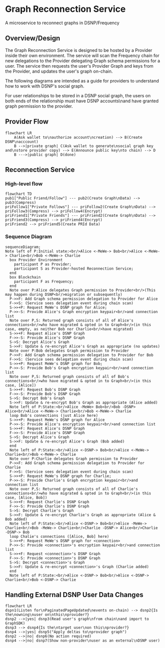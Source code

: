 # Graph Reconnection Service
A microservice to reconnect graphs in DSNP/Frequency

## Overview/Design
The Graph Reconnection Service is designed to be hosted by a Provider inside their own environment. The service will scan the Frequency chain for new delegations to the Provider delegating Graph schema permissions for a user. The service then requests the user's Provider Graph and keys from the Provider, and updates the user's graph on-chain.

The following diagrams are intended as a guide for providers to understand how to work with DSNP's social graph.

For user relationships to be stored in a DSNP social graph, the users on both ends of the relationship must have DSNP accounts\nand have granted graph permission to the provider.

## Provider Flow
```mermaid
flowchart LR
    A(Ask wallet to\nauthorize account\ncreation) --> B(Create DSNP\nacccount)
    B -->|private graph| C(Ask wallet to generate\nsocial graph key and\nstore provider copy) --> E(Announce public key\nto chain) --> D
    B --->|public graph| D(done)
```

## Reconnection Service

### High-level flow
```mermaid
flowchart TD
pub1["Public Friend/Follow"] --- pub2(Create Graph\nData) --> pub3(Compress)
priFollow1["Private Follows"] --- priFollow2(Create Graph\nData) --> priFollow3(Compress) --> priFollow4(Encrypt)
priFriend1["Private Friends"] --- priFriend2(Create Graph\nData) --> priFriend3(Compress) --> priFriend4(Encrypt)
priFriend2 --> priFriend5(Create PRId Data)
```

### Sequence Diagram
```mermaid
sequenceDiagram;
Note left of P:Initial state:<br/>Alice <-MeWe-> Bob<br/>Alice <-MeWe-> Charlie<br/>Bob <-MeWe-> Charlie
  box Provider Environment
    participant P as Provider;
    participant S as Provider-hosted Reconnection Service;
  end
  box Blockchain
    participant F as Frequency;
  end
  Note over P:Alice delegates Graph permission to Provider<br/>(This may happen during DSNP<br/>migration or subsequently)
  P->>F: Add Graph schema permission delegation to Provider for Alice
  F->>S: (Service sees delegation event during chain scan)
  S->>+P: Request MeWe's DSNP graph for Alice;
  P->>-S: Provide Alice's Graph encryption keypair<br/>and connection list
  Note over P,S: Returned graph consists of all of Alice's connections<br/>who have migrated & opted in to Graph<br/>(in this case, empty, as neither Bob nor Charlie<br/>have migrated)
  S->>+F: Request Alice's DSNP Graph
  F->>-S: Provide Alice's DSNP Graph
  S->S: Decrypt Alice's Graph
  S->>F: Update & re-encrypt Alice's Graph as appropriate (no updates)
  Note over P:Bob delegates Graph permission to Provider
  P->>F: Add Graph schema permission delegation to Provider for Bob
  F->>S: (Service sees delegation event during chain scan)
  S->>+P: Request MeWe's DSNP graph for Bob;
  P->>-S: Provide Bob's Graph encryption keypair<br/>and connection list
  Note over P,S: Returned graph consists of all of Bob's connections<br/>who have migrated & opted in to Graph<br/>(in this case, [Alice])
  S->>+F: Request Bob's DSNP Graph
  F->>-S: Provide Bob's DSNP Graph
  S->S: Decrypt Bob's Graph
  S->>F: Update & re-encrypt Bob's Graph as appropriate (Alice added)
  Note left of P:State:<br/>Alice -MeWe> Bob<br/>Bob -DSNP> Alice<br/>Alice <-MeWe-> Charlie<br/>Bob <-MeWe-> Charlie
  loop Bob's connections (just Alice here)
  S->>+P: Request MeWe's DSNP graph for Alice
  P->>-S: Provide Alice's encryption keypair<br/>and connection list
  S->>+F: Request Alice's DSNP Graph
  F->>-S: Provide Alice's DSNP Graph
  S->S: Decrypt Alice's Graph
  S->>F: Update & re-encrypt Alice's Graph (Bob added)
  end
  Note left of P:State:<br/>Alice <-DSNP-> Bob<br/>Alice <-MeWe-> Charlie<br/>Bob <-MeWe-> Charlie
  Note over P:Charlie delegates Graph permission to Provider
  P->>F: Add Graph schema permission delegation to Provider for Charlie
  F->>S: (Service sees delegation event during chain scan)
  S->>+P: Request MeWe's DSNP graph for Charlie;
  P->>-S: Provide Charlie's Graph encryption keypair<br/>and connection list
  Note over P,S: Returned graph consists of all of Charlie's connections<br/>who have migrated & opted in to Graph<br/>(in this case, [Alice, Bob])
  S->>+F: Request Charlie's DSNP Graph
  F->>-S: Provide Charlie's DSNP Graph
  S->S: Decrypt Charlie's Graph
  S->>F: Update & re-encrypt Charlie's Graph as appropriate (Alice & Bob added)
  Note left of P:State:<br/>Alice <-DSNP-> Bob<br/>Alice -MeWe-> Charlie<br/>Bob -MeWe-> Charlie<br/>Charlie -DSNP-> Alice<br/>Charlie -DSNP-> Bob
  loop Chalie's connections ([Alice, Bob] here)
  S->>+P: Request MeWe's DSNP graph for <connection>
  P->>-S: Provide <connection>'s encryption keypair<br/>and connection list
  S->>+F: Request <connection>'s DSNP Graph
  F->>-S: Provide <connection>'s DSNP Graph
  S->S: Decrypt <connection>'s Graph
  S->>F: Update & re-encrypt <connection>'s Graph (Charlie added)
  end
  Note left of P:State:<br/>Alice <-DSNP-> Bob<br/>Alice <-DSNP-> Charlie<br/>Bob <-DSNP-> Charlie
```

## Handling External DSNP User Data Changes

```mermaid
flowchart LR
dspn1(Listen for\nPaginatedPageUpdated\nevents on-chain) --> dsnp2{Is the\nowning\nuser on\nthis\nprovider?}
dsnp2 -->|yes| dsnp3(Read user's graph\nfrom chain\nand import to GraphSDK)
dsnp3 --> dsnp4{Is the\ntarget user\non this\nprovider?}
dsnp4 -->|yes| dsnp5("Apply deltas to\nprovider graph")
dsnp2 -->|no| dsnp6(No action required)
dsnp4 -->|no| dsnp7(Show non-provider\nuser as an external\nDSNP user)
```
